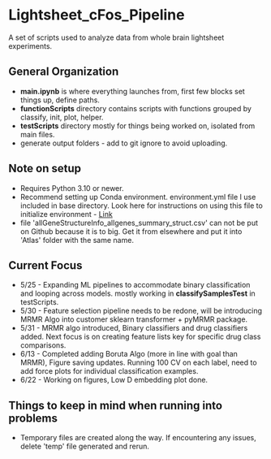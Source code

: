 # Lightsheet_cFos_Pipeline
A set of scripts used to analyze data from whole brain lightsheet experiments.

## General Organization
- **main.ipynb** is where everything launches from, first few blocks set things up, define paths.
- **functionScripts** directory contains scripts with functions grouped by classify, init, plot, helper.
- **testScripts** directory mostly for things being worked on, isolated from main files.
- generate output folders - add to git ignore to avoid uploading.

## Note on setup
- Requires Python 3.10 or newer.
- Recommend setting up Conda environment. environment.yml file I use included in base directory. Look here for instructions on using this file to initialize environment - [Link](https://conda.io/projects/conda/en/latest/user-guide/tasks/manage-environments.html#creating-an-environment-from-an-environment-yml-file)
- file 'allGeneStructureInfo_allgenes_summary_struct.csv' can not be put on Github because it is to big. Get it from elsewhere and put it into 'Atlas' folder with the same name.

## Current Focus
- 5/25 - Expanding ML pipelines to accommodate binary classification and looping across models. mostly working in **classifySamplesTest** in testScripts.
- 5/30 - Feature selection pipeline needs to be redone, will be introducing MRMR Algo into customer sklearn transformer + pyMRMR package.
- 5/31 - MRMR algo introduced, Binary classifiers and drug classifiers added. Next focus is on creating feature lists key for specific drug class comparisons.
- 6/13 - Completed adding Boruta Algo (more in line with goal than MRMR), Figure saving updates. Running 100 CV on each label, need to add force plots for individual classification examples.
- 6/22 - Working on figures, Low D embedding plot done.


## Things to keep in mind when running into problems
- Temporary files are created along the way. If encountering any issues, delete 'temp' file generated and rerun.
